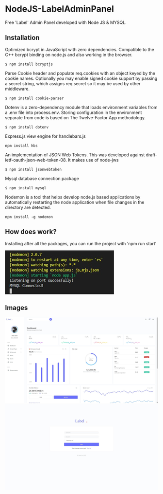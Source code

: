 # NodeJS-LabelAdminPanel
Free 'Label' Admin Panel developed with Node JS & MYSQL.

## Installation

Optimized bcrypt in JavaScript with zero dependencies. Compatible to the C++ bcrypt binding on node.js and also working in the browser.

    $ npm install bcryptjs

Parse Cookie header and populate req.cookies with an object keyed by the cookie names. Optionally you may enable signed cookie support by passing a secret string, which assigns req.secret so it may be used by other middleware.

    $ npm install cookie-parser
    
Dotenv is a zero-dependency module that loads environment variables from a .env file into process.env. Storing configuration in the environment separate from code is based on The Twelve-Factor App methodology.
    
    $ npm install dotenv
    
Express.js view engine for handlebars.js
    
    npm install hbs
    
An implementation of JSON Web Tokens. This was developed against draft-ietf-oauth-json-web-token-08. It makes use of node-jws
    
    $ npm install jsonwebtoken

Mysql database connection package
    
    $ npm install mysql
    
Nodemon is a tool that helps develop node.js based applications by automatically restarting the node application when file changes in the directory are detected.
    
    npm install -g nodemon
    
## How does work?

Installing after all the packages, you can run the project with 'npm run start'

![pic2](https://github.com/dgokhan/NodeJS-LabelAdminPanel/blob/main/pic/npmrunstart.jpg)

## Images
    
![pic0](https://github.com/dgokhan/NodeJS-LabelAdminPanel/blob/main/pic/homepage.jpg?raw=true)
![pic1](https://github.com/dgokhan/NodeJS-LabelAdminPanel/blob/main/pic/login.jpg?raw=true)


